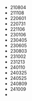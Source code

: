 * 210804
* 211108
* 220601
* 220731
* 221106
* 230106
* 230405
* 230605
* 230803
* 231002
* 231213
* 240110
* 240325
* 240525
* 240809
* 241009
* 
